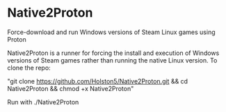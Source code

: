 # Native2Proton
Force-download and run Windows versions of Steam Linux games using Proton

Native2Proton is a runner for forcing the install and execution of Windows versions of Steam games rather than running the native Linux version.
To clone the repo: 

"git clone https://github.com/Holston5/Native2Proton.git && cd Native2Proton && chmod +x Native2Proton"

Run with ./Native2Proton
